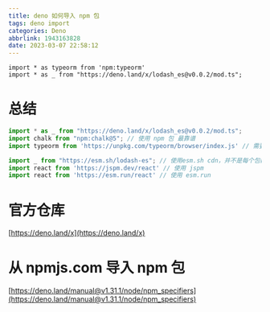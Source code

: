 ```yaml
---
title: deno 如何导入 npm 包
tags: deno import
categories: Deno
abbrlink: 1943163828
date: 2023-03-07 22:58:12
---
```


```shell
import * as typeorm from 'npm:typeorm'
import * as _ from "https://deno.land/x/lodash_es@v0.0.2/mod.ts";

```

<!-- more -->

# 总结

```ts
import * as _ from "https://deno.land/x/lodash_es@v0.0.2/mod.ts";
import chalk from "npm:chalk@5"; // 使用 npm 包 最靠谱
import typeorm from 'https://unpkg.com/typeorm/browser/index.js' // 需要此包build出 module 模块

import _ from "https://esm.sh/lodash-es"; // 使用esm.sh cdn，并不是每个包都可以被正确导入
import react from 'https://jspm.dev/react' // 使用 jspm
import react from 'https://esm.run/react' // 使用 esm.run

```

# 官方仓库
[https://deno.land/x](https://deno.land/x)

# 从 npmjs.com 导入 npm 包

[https://deno.land/manual@v1.31.1/node/npm_specifiers](https://deno.land/manual@v1.31.1/node/npm_specifiers)

